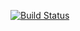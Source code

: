 [![Build Status](https://travis-ci.org/evidex/evidex.github.io.svg?branch=master)](https://travis-ci.org/evidex/evidex.github.io)
